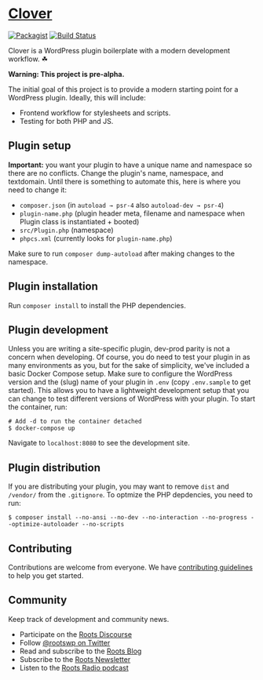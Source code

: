 # [Clover](https://roots.io/clover/)

[![Packagist](https://img.shields.io/packagist/vpre/roots/clover.svg?style=flat-square)](https://packagist.org/packages/roots/clover)
[![Build Status](https://travis-ci.com/knowler/clover.svg?token=ZYkxfBKizFmyejvnu452&branch=master)](https://travis-ci.com/knowler/clover)

Clover is a WordPress plugin boilerplate with a modern
development workflow. ☘

**Warning: This project is pre-alpha.**

The initial goal of this project is to provide a modern starting
point for a WordPress plugin. Ideally, this will include:

* Frontend workflow for stylesheets and scripts.
* Testing for both PHP and JS.

## Plugin setup

**Important:** you want your plugin to have a unique name and
namespace so there are no conflicts. Change the plugin's name,
namespace, and textdomain. Until there is something to automate
this, here is where you need to change it:

* `composer.json` (in `autoload → psr-4` also `autoload-dev → psr-4`)
* `plugin-name.php` (plugin header meta, filename and namespace
  when Plugin class is instantiated + booted)
* `src/Plugin.php` (namespace)
* `phpcs.xml` (currently looks for `plugin-name.php`)

Make sure to run `composer dump-autoload` after making changes
to the namespace.

## Plugin installation

Run `composer install` to install the PHP dependencies.

## Plugin development

Unless you are writing a site-specific plugin, dev-prod
parity is not a concern when developing. Of course, you do need
to test your plugin in as many environments as you, but for the
sake of simplicity, we've included a basic Docker Compose setup.
Make sure to configure the WordPress version and the (slug) name
of your plugin in `.env` (copy `.env.sample` to get started).
This allows you to have a lightweight development setup that you
can change to test different versions of WordPress with your
plugin. To start the container, run:

```shell
# Add -d to run the container detached
$ docker-compose up
```

Navigate to `localhost:8080` to see the development site.

## Plugin distribution

If you are distributing your plugin, you may want to remove
`dist` and `/vendor/` from the `.gitignore`. To optmize the PHP
depdencies, you need to run:

```shell
$ composer install --no-ansi --no-dev --no-interaction --no-progress --optimize-autoloader --no-scripts
```

## Contributing

Contributions are welcome from everyone. We have [contributing guidelines](https://github.com/roots/guidelines/blob/master/CONTRIBUTING.md)
to help you get started.

## Community

Keep track of development and community news.

* Participate on the [Roots Discourse](https://discourse.roots.io/)
* Follow [@rootswp on Twitter](https://twitter.com/rootswp)
* Read and subscribe to the [Roots Blog](https://roots.io/blog/)
* Subscribe to the [Roots Newsletter](https://roots.io/subscribe/)
* Listen to the [Roots Radio podcast](https://roots.io/podcast/)
